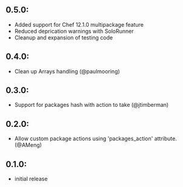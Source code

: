 ## 0.5.0:

* Added support for Chef 12.1.0 multipackage feature
* Reduced deprication warnings with SoloRunner
* Cleanup and expansion of testing code

## 0.4.0:

* Clean up Arrays handling (@paulmooring)

## 0.3.0:

* Support for packages hash with action to take (@jtimberman)

## 0.2.0:

* Allow custom package actions using 'packages_action' attribute. (@AMeng)

## 0.1.0:

* initial release
